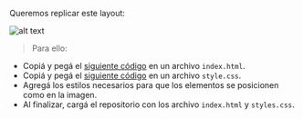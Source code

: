 Queremos replicar este layout: 

![alt text](https://i.ibb.co/M66T8xY/Captura-de-pantalla-de-2020-09-11-09-31-53.png 'ejemplo de primer ejercicio')

> Para ello:
>
* Copiá y pegá el [siguiente código](https://raw.githubusercontent.com/Ada-IT/ejercicios-frontend/master/modulo-2/ejercicios/posicionamiento/index.html) en un archivo `index.html`.
* Copiá y pegá el [siguiente código](https://raw.githubusercontent.com/Ada-IT/ejercicios-frontend/master/modulo-2/ejercicios/posicionamiento/styles.css) en un archivo `style.css`.
* Agregá los estilos necesarios para que los elementos se posicionen como en la imagen.
* Al finalizar, cargá el repositorio con los archivo `index.html` y `styles.css`.